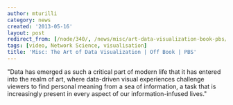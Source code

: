 ```yaml
---
author: mturilli
category: news
created: '2013-05-16'
layout: post
redirect_from: [/node/340/, /news/misc/art-data-visualization-book-pbs/]
tags: [video, Network Science, visualisation]
title: 'Misc: The Art of Data Visualization | Off Book | PBS'
---
```

"Data has emerged as such a critical part of modern life that it has entered
into the realm of art, where data-driven visual experiences challenge viewers
to find personal meaning from a sea of information, a task that is
increasingly present in every aspect of our information-infused lives."


